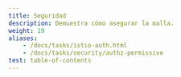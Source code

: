 ```yaml
---
title: Seguridad
description: Demuestra cómo asegurar la malla.
weight: 19
aliases:
    - /docs/tasks/istio-auth.html
    - /docs/tasks/security/authz-permissive
test: table-of-contents
---
```

